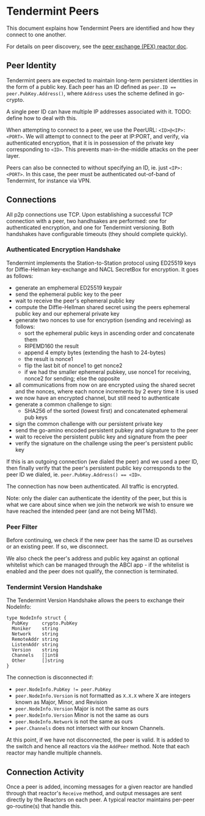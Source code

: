 # Tendermint Peers

This document explains how Tendermint Peers are identified and how they connect to one another.

For details on peer discovery, see the [peer exchange (PEX) reactor doc](pex.md).

## Peer Identity

Tendermint peers are expected to maintain long-term persistent identities in the form of a public key.
Each peer has an ID defined as `peer.ID == peer.PubKey.Address()`, where `Address` uses the scheme defined in go-crypto.

A single peer ID can have multiple IP addresses associated with it.
TODO: define how to deal with this.

When attempting to connect to a peer, we use the PeerURL: `<ID>@<IP>:<PORT>`.
We will attempt to connect to the peer at IP:PORT, and verify,
via authenticated encryption, that it is in possession of the private key
corresponding to `<ID>`. This prevents man-in-the-middle attacks on the peer layer.

Peers can also be connected to without specifying an ID, ie. just `<IP>:<PORT>`.
In this case, the peer must be authenticated out-of-band of Tendermint,
for instance via VPN.

## Connections

All p2p connections use TCP.
Upon establishing a successful TCP connection with a peer,
two handhsakes are performed: one for authenticated encryption, and one for Tendermint versioning.
Both handshakes have configurable timeouts (they should complete quickly).

### Authenticated Encryption Handshake

Tendermint implements the Station-to-Station protocol
using ED25519 keys for Diffie-Helman key-exchange and NACL SecretBox for encryption.
It goes as follows:
- generate an emphemeral ED25519 keypair
- send the ephemeral public key to the peer
- wait to receive the peer's ephemeral public key
- compute the Diffie-Hellman shared secret using the peers ephemeral public key and our ephemeral private key
- generate two nonces to use for encryption (sending and receiving) as follows:
    - sort the ephemeral public keys in ascending order and concatenate them
    - RIPEMD160 the result
    - append 4 empty bytes (extending the hash to 24-bytes)
    - the result is nonce1
    - flip the last bit of nonce1 to get nonce2
    - if we had the smaller ephemeral pubkey, use nonce1 for receiving, nonce2 for sending;
        else the opposite
- all communications from now on are encrypted using the shared secret and the nonces, where each nonce
increments by 2 every time it is used
- we now have an encrypted channel, but still need to authenticate
- generate a common challenge to sign:
    - SHA256 of the sorted (lowest first) and concatenated ephemeral pub keys
- sign the common challenge with our persistent private key
- send the go-amino encoded persistent pubkey and signature to the peer
- wait to receive the persistent public key and signature from the peer
- verify the signature on the challenge using the peer's persistent public key


If this is an outgoing connection (we dialed the peer) and we used a peer ID,
then finally verify that the peer's persistent public key corresponds to the peer ID we dialed,
ie. `peer.PubKey.Address() == <ID>`.

The connection has now been authenticated. All traffic is encrypted.

Note: only the dialer can authenticate the identity of the peer,
but this is what we care about since when we join the network we wish to
ensure we have reached the intended peer (and are not being MITMd).

### Peer Filter

Before continuing, we check if the new peer has the same ID as ourselves or
an existing peer. If so, we disconnect.

We also check the peer's address and public key against
an optional whitelist which can be managed through the ABCI app -
if the whitelist is enabled and the peer does not qualify, the connection is
terminated.


### Tendermint Version Handshake

The Tendermint Version Handshake allows the peers to exchange their NodeInfo:

```golang
type NodeInfo struct {
  PubKey     crypto.PubKey
  Moniker    string
  Network    string
  RemoteAddr string
  ListenAddr string
  Version    string
  Channels   []int8
  Other      []string
}
```

The connection is disconnected if:
- `peer.NodeInfo.PubKey != peer.PubKey`
- `peer.NodeInfo.Version` is not formatted as `X.X.X` where X are integers known as Major, Minor, and Revision
- `peer.NodeInfo.Version` Major is not the same as ours
- `peer.NodeInfo.Version` Minor is not the same as ours
- `peer.NodeInfo.Network` is not the same as ours
- `peer.Channels` does not intersect with our known Channels.


At this point, if we have not disconnected, the peer is valid.
It is added to the switch and hence all reactors via the `AddPeer` method.
Note that each reactor may handle multiple channels.

## Connection Activity

Once a peer is added, incoming messages for a given reactor are handled through
that reactor's `Receive` method, and output messages are sent directly by the Reactors
on each peer. A typical reactor maintains per-peer go-routine(s) that handle this.
